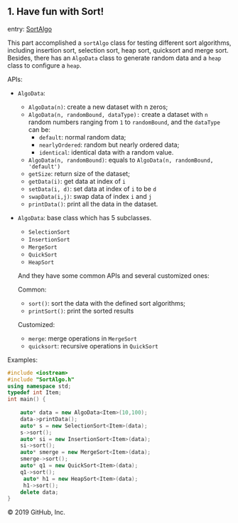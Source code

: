 
## 1. Have fun with Sort!

entry: [SortAlgo](<https://github.com/happya/fun-algorithms-cpp/tree/master/SortAlgo>)

This part accomplished a `sortAlgo` class for testing different sort algorithms, including insertion sort, selection sort, heap sort, quicksort and merge sort. Besides, there has an `AlgoData` class to generate random data and a `heap` class to configure a `heap`.



APIs:

- `AlgoData`:

  - `AlgoData(n)`:  create a new dataset with n zeros;
  - `AlgoData(n, randomBound, dataType):` create a dataset with `n` random numbers ranging from `1` to `randomBound`, and the `dataType` can be:
    - `default`: normal random data;
    - `nearlyOrdered`: random but nearly ordered data;
    - `identical`: identical data with a random value.
  - `AlgoData(n, randomBound)`:  equals to `AlgoData(n, randomBound, 'default')`
  - `getSize`: return size of the dataset;
  - `getData(i)`: get data at index of `i`
  - `setData(i, d)`: set data at index of `i` to be `d`
  - `swapData(i,j)`: swap data of index `i` and `j`
  - `printData()`: print all the data in the dataset.

- `AlgoData`: base class which has 5 subclasses.

  - `SelectionSort`
  - `InsertionSort`
  - `MergeSort`
  - `QuickSort`
  - `HeapSort`

  And they have some common APIs and several customized ones:

  Common:

  - `sort()`: sort the data with the defined sort algorithms;
  - `printSort()`: print the sorted results

  Customized:

  - `merge`: merge operations in `MergeSort`
  - `quicksort`: recursive operations in `QuickSort`

  

Examples:

```cpp
#include <iostream>
#include "SortAlgo.h"
using namespace std;
typedef int Item;
int main() {
    
    auto* data = new AlgoData<Item>(10,100);
    data->printData();
    auto* s = new SelectionSort<Item>(data);
    s->sort();
    auto* si = new InsertionSort<Item>(data);
    si->sort();
    auto* smerge = new MergeSort<Item>(data);
    smerge->sort();
    auto* q1 = new QuickSort<Item>(data);
    q1->sort();
     auto* h1 = new HeapSort<Item>(data);
     h1->sort();
    delete data;
}
```

© 2019 GitHub, Inc.
